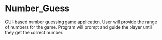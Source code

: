 # Number_Guess
GUI-based number guessing game application. User will provide the range of numbers for the game. Program will prompt and guide the player until they get the correct number.
